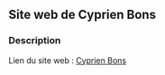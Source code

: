 ## Site web de Cyprien Bons

### Description
Lien du site web : [Cyprien Bons](https://webinfo.iutmontp.univ-montp2.fr/~bonsc/Cyprien_BONS/contact.html)
